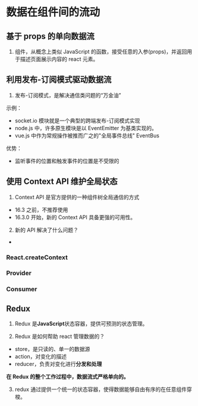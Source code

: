 # 数据在组件间的流动

## 基于 props 的单向数据流

1. 组件，从概念上类似 JavaScript 的函数，接受任意的入参(props)，并返回用于描述页面展示内容的 react 元素。

## 利用发布-订阅模式驱动数据流

1. 发布-订阅模式，是解决通信类问题的“万金油”

示例：

- socket.io 模块就是一个典型的跨端发布-订阅模式实现
- node.js 中，许多原生模块是以 EventEmitter 为基类实现的。
- vue.js 中作为常规操作被推而广之的"全局事件总线" EventBus

优势：

- 监听事件的位置和触发事件的位置是不受限的

## 使用 Context API 维护全局状态

1. Context API 是官方提供的一种组件树全局通信的方式

- 16.3 之前，不推荐使用
- 16.3.0 开始，新的 Context API 具备更强的可用性。

2. 新的 API 解决了什么问题？

-

### React.createContext

### Provider

### Consumer

## Redux

1. Redux 是**JavaScript**状态容器，提供可预测的状态管理。

2. Redux 是如何帮助 react 管理数据的？

- store，是只读的、单一的数据源
- action，对变化的描述
- reducer，负责对变化进行**分发和处理**

**在 Redux 的整个工作过程中，数据流式严格单向的。**

3. redux 通过提供一个统一的状态容器，使得数据能够自由有序的在任意组件穿梭。
